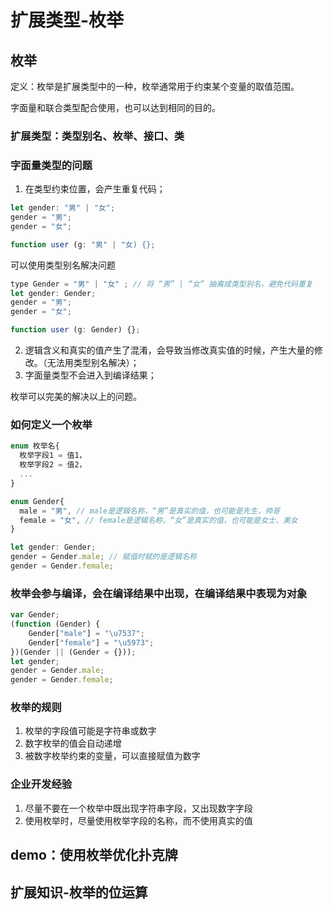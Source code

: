 # 扩展类型-枚举

## 枚举

定义：枚举是扩展类型中的一种，枚举通常用于约束某个变量的取值范围。  

字面量和联合类型配合使用，也可以达到相同的目的。  

### 扩展类型：类型别名、枚举、接口、类  

### 字面量类型的问题
1. 在类型约束位置，会产生重复代码；
```javascript
let gender: "男" | "女";
gender = "男";
gender = "女";

function user (g: "男" | "女) {};
```
可以使用类型别名解决问题  
```javascript
type Gender = "男" | "女" ; // 将 “男” | “女” 抽离成类型别名，避免代码重复
let gender: Gender;
gender = "男";
gender = "女";

function user (g: Gender) {};
```

2. 逻辑含义和真实的值产生了混淆，会导致当修改真实值的时候，产生大量的修改。（无法用类型别名解决）；
3. 字面量类型不会进入到编译结果；

枚举可以完美的解决以上的问题。

### 如何定义一个枚举
```javascript
enum 枚举名{
  枚举字段1 = 值1，
  枚举字段2 = 值2，
  ...
}

enum Gender{
  male = "男", // male是逻辑名称，“男”是真实的值，也可能是先生，帅哥
  female = "女", // female是逻辑名称，“女”是真实的值，也可能是女士、美女
}

let gender: Gender;
gender = Gender.male; // 赋值时赋的是逻辑名称
gender = Gender.female;

```

### 枚举会参与编译，会在编译结果中出现，在编译结果中表现为对象
```javascript
var Gender;
(function (Gender) {
    Gender["male"] = "\u7537";
    Gender["female"] = "\u5973";
})(Gender || (Gender = {}));
let gender;
gender = Gender.male;
gender = Gender.female;
```

### 枚举的规则
1. 枚举的字段值可能是字符串或数字
2. 数字枚举的值会自动递增
3. 被数字枚举约束的变量，可以直接赋值为数字

### 企业开发经验
1. 尽量不要在一个枚举中既出现字符串字段，又出现数字字段
2. 使用枚举时，尽量使用枚举字段的名称，而不使用真实的值


## demo：使用枚举优化扑克牌

## 扩展知识-枚举的位运算

